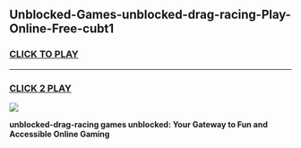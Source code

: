 
## Unblocked-Games-unblocked-drag-racing-Play-Online-Free-cubt1
<h3>
<a href="https://premium76.site?title=unblocked-drag-racing&ref=26A">CLICK TO PLAY</a></h3>
<hr>

<h3>
<a href="https://premium76.site?title=unblocked-drag-racing&ref=26A">CLICK 2 PLAY</a>
  
</h3>

<a href="https://premium76.site?title=unblocked-drag-racing&ref=26A"><img src="https://clearcache.store/games.png"></a>


**unblocked-drag-racing games unblocked: Your Gateway to Fun and Accessible Online Gaming**
